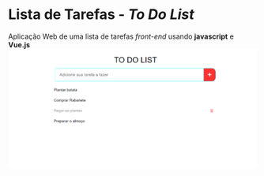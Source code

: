 # Lista de Tarefas - _To Do List_
Aplicação Web de uma lista de tarefas  _front-end_ usando **javascript** e **Vue.js**
![Screenshot da tela](screenshot.png)
